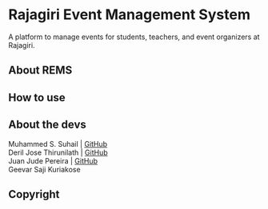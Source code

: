 # Rajagiri Event Management System

A platform to manage events for students, teachers, and event organizers at Rajagiri.

## About REMS

## How to use

## About the devs

Muhammed S. Suhail | [GitHub](https://github.com/svhl)\
Deril Jose Thirunilath | [GitHub](https://github.com/deriljose)\
Juan Jude Pereira | [GitHub](https://github.com/juanpereiira)\
Geevar Saji Kuriakose

## Copyright
